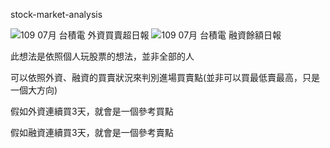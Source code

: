 stock-market-analysis

![109 07月  台積電  外資買賣超日報](https://user-images.githubusercontent.com/72694089/109498821-f52ab300-7ace-11eb-9d38-2ee3e2cec5c8.jpg)
![109 07月  台積電  融資餘額日報](https://user-images.githubusercontent.com/72694089/109498824-f6f47680-7ace-11eb-91ee-b1a696fc7d41.jpg)

此想法是依照個人玩股票的想法，並非全部的人

可以依照外資、融資的買賣狀況來判別進場買賣點(並非可以買最低賣最高，只是一個大方向)

假如外資連續買3天，就會是一個參考買點

假如融資連續買3天，就會是一個參考賣點
